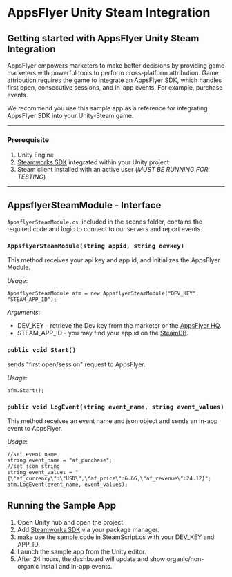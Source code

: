 # AppsFlyer Unity Steam Integration


## **Getting started with AppsFlyer Unity Steam Integration**

AppsFlyer empowers marketers to make better decisions by providing game marketers with powerful tools to perform cross-platform attribution.
Game attribution requires the game to integrate an AppsFlyer SDK, which handles first open, consecutive sessions, and in-app events. For example, purchase events. 

We recommend you use this sample app as a reference for integrating AppsFlyer SDK into your Unity-Steam game.

<hr/>

### Prerequisite
1. Unity Engine
2. [Steamworks SDK](https://steamworks.github.io/) integrated within your Unity project
3. Steam client installed with an active user (*MUST BE RUNNING FOR TESTING*)

<hr/>

## **AppsflyerSteamModule - Interface**

`AppsflyerSteamModule.cs`, included in the scenes folder, contains the required code and logic to connect to our servers and report events.


### `AppsflyerSteamModule(string appid, string devkey)`

This method receives your api key and app id, and initializes the AppsFlyer Module.

*Usage*:

```
AppsflyerSteamModule afm = new AppsflyerSteamModule("DEV_KEY", "STEAM_APP_ID");
```

*Arguments*:

* DEV_KEY - retrieve the Dev key from the marketer or the [AppsFlyer HQ](https://support.appsflyer.com/hc/en-us/articles/211719806-App-settings-#general-app-settings).
* STEAM_APP_ID - you may find your app id on the [SteamDB](https://steamdb.info/apps/).


### `public void Start()`
sends "first open/session" request to AppsFlyer.

*Usage*:

```
afm.Start();
```

### `public void LogEvent(string event_name, string event_values)`

This method receives an event name and json object and sends an in-app event to AppsFlyer.

*Usage*:

```
//set event name
string event_name = "af_purchase";
//set json string
string event_values = "{\"af_currency\":\"USD\",\"af_price\":6.66,\"af_revenue\":24.12}";
afm.LogEvent(event_name, event_values);
```

## Running the Sample App 

1. Open Unity hub and open the project.
2. Add [Steamworks SDK](https://steamworks.github.io/) via your package manager.
3. make use the sample code in SteamScript.cs with your DEV_KEY and APP_ID.
4. Launch the sample app from the Unity editor.
5. After 24 hours, the dashboard will update and show organic/non-organic install and in-app events.

